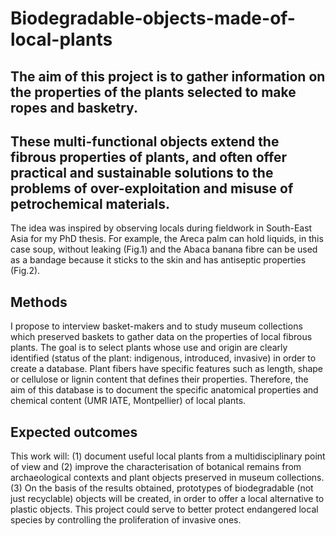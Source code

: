 # Biodegradable-objects-made-of-local-plants


## The aim of this project is to gather information on the properties of the plants selected to make ropes and basketry.
## These multi-functional objects extend the fibrous properties of plants, and often offer practical and sustainable solutions to the problems of over-exploitation and misuse of petrochemical materials. 


The idea was inspired by observing locals during fieldwork in South-East Asia for my PhD thesis. For example, the Areca palm can hold liquids, in this case soup, without leaking (Fig.1) and the Abaca banana fibre can be used as a bandage because it sticks to the skin and has antiseptic properties (Fig.2).

## Methods
I propose to interview basket-makers and to study museum collections which preserved baskets to gather data on the properties of local fibrous plants. 
The goal is to select plants whose use and origin are clearly identified (status of the plant: indigenous, introduced, invasive) in order to create a database. Plant fibers have specific features such as length, shape or cellulose or lignin content that defines their properties. Therefore, the aim of this database is to document the specific anatomical properties and chemical content (UMR IATE, Montpellier) of local plants. 

## Expected outcomes

This work will: 
(1) document useful local plants from a multidisciplinary point of view and (2) improve the characterisation of botanical remains from archaeological contexts and plant objects preserved in museum collections. 
(3) On the basis of the results obtained, prototypes of biodegradable (not just recyclable) objects will be created, in order to offer a local alternative to plastic objects. This project could serve to better protect endangered local species by controlling the proliferation of invasive ones.




